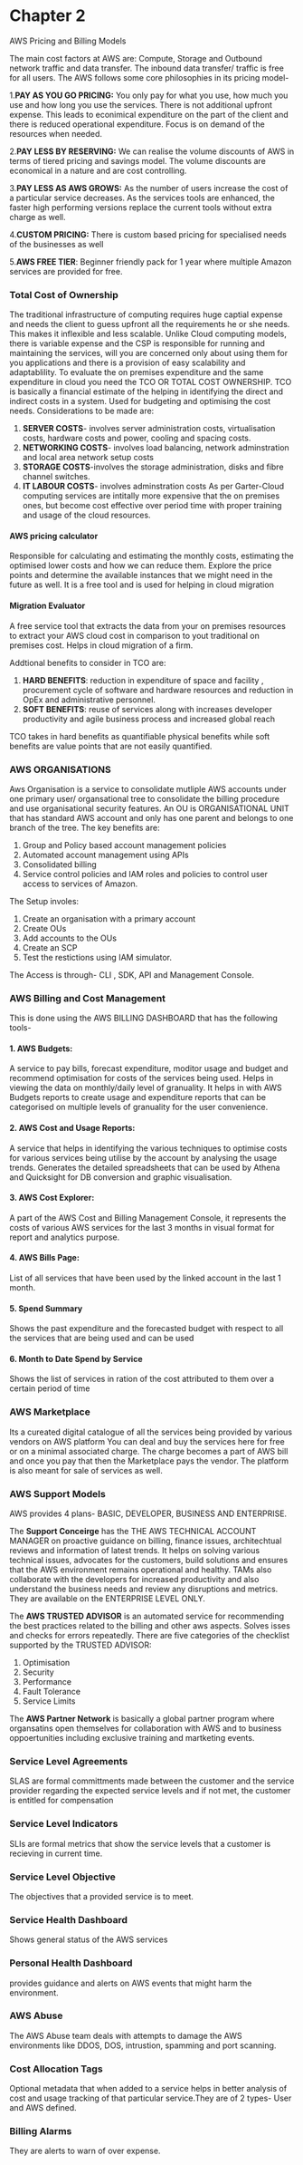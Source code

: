 # Chapter 2

AWS Pricing and Billing Models

The main cost factors at AWS are: Compute, Storage and Outbound network traffic and data transfer.
The inbound data transfer/ traffic is free for all users. The AWS follows some core philosophies in its pricing model-

1.**PAY AS YOU GO PRICING:**
   You only pay for what you use, how much you use and how long you use the services. There is not additional upfront expense. This leads to econimical expenditure on the part of the client and there is reduced operational expenditure. Focus is on demand of the resources when needed.

2.**PAY LESS BY RESERVING:**
   We can realise the volume discounts of AWS in terms of tiered pricing and savings model. The volume discounts are economical in a nature and are cost controlling.

3.**PAY LESS AS AWS GROWS:**
    As the number of users increase the cost of a particular service decreases. As the services tools are enhanced, the faster high performing versions replace the current tools without extra charge as well.

4.**CUSTOM PRICING:**
    There is custom based pricing for specialised needs of the businesses as well

5.**AWS FREE TIER**:
   Beginner friendly pack for 1 year where multiple Amazon services are provided for free.

### Total Cost of Ownership
The traditional infrastructure of computing requires huge captial expense and needs the client to guess upfront all the requirements he or she needs. This makes it inflexible and less scalable. Unlike Cloud computing models, there is variable expense and the CSP is responsible for running and maintaining the services, will you are concerned only about using them for you applications and there is a provision of easy scalability and adaptablility. 
To evaluate the on premises expenditure and the same expenditure in cloud you need the TCO OR TOTAL COST OWNERSHIP.
TCO is basically a financial estimate of the helping in identifying the direct and indirect costs in a system. Used for budgeting and optimising the cost needs.
Considerations to be made are:
  1. **SERVER COSTS**- involves server administration costs, virtualisation costs, hardware costs and power, cooling and spacing costs.
  2. **NETWORKING COSTS**- involves load balancing, network adminstration and local area network setup costs
  3. **STORAGE COSTS**-involves the storage administration, disks and fibre channel switches.
  4. **IT LABOUR COSTS**- involves adminstration costs
As per Garter-Cloud computing services are intitally more expensive that the on premises ones, but become cost effective over period time with proper training and usage of the cloud resources.

#### AWS pricing calculator
Responsible for calculating and estimating the monthly costs, estimating the optimised lower costs and how we can reduce them. Explore the price points and determine the available instances that we might need in the future as well. It is a free tool and is used for helping in cloud migration
#### Migration Evaluator
A free service tool that extracts the data from your on premises resources to extract your AWS cloud cost in comparison to yout traditional on premises cost. Helps in cloud migration of a firm.

Addtional benefits to consider in TCO are:
1. **HARD BENEFITS**: reduction in expenditure of space and facility , procurement cycle of software and hardware resources and reduction in OpEx and administrative personnel.
2. **SOFT BENEFITS**: reuse of services along with increases developer productivity and agile business process and increased global reach

TCO takes in hard benefits as quantifiable physical benefits while soft benefits are value points that are not easily quantified.

### AWS ORGANISATIONS
Aws Organisation is a service to consolidate mutliple AWS accounts under one primary user/ organsational tree to consolidate the billing procedure and use organisational security features.
An OU is ORGANISATIONAL UNIT that has standard AWS account and only has one parent and belongs to one branch of the tree.
The key benefits are:
1. Group and Policy based account management policies
2. Automated account management using APIs
3. Consolidated billing
4. Service control policies and IAM roles and policies to control user access to services of Amazon.

The Setup involes:
1. Create an organisation with a primary account
2. Create OUs
3. Add accounts to the OUs
4. Create an SCP
5. Test the restictions using IAM simulator.

The Access is through- CLI , SDK, API and Management Console.

### AWS Billing and Cost Management
This is done using the AWS BILLING DASHBOARD that has the following tools-
#### 1. AWS Budgets: 
A service to pay bills, forecast expenditure, moditor usage and budget and recommend optimisation for costs of the services being used. Helps in viewing the data on monthly/daily level of granuality. It helps in with AWS Budgets reports to create usage and expenditure reports that can be categorised on multiple levels of granuality for the user convenience.
#### 2. AWS Cost and Usage Reports:
A service that helps in identifying the various techniques to optimise costs for various services being utilise by the account by analysing the usage trends. Generates the detailed spreadsheets that can be used by Athena and Quicksight for DB conversion and graphic visualisation.
#### 3. AWS Cost Explorer:
A part of the AWS Cost and Billing Management Console, it represents the costs of various AWS services for the last 3 months in visual format for report and analytics purpose. 
#### 4. AWS Bills Page:
List of all services that have been used by the linked account in the last 1 month.
#### 5. Spend Summary 
Shows the past expenditure and the forecasted budget with respect to all the services that are being used and can be used
#### 6. Month to Date Spend by Service
Shows the list of services in ration of the cost attributed to them over a certain period of time

### AWS Marketplace
Its a cureated digital catalogue of all the services being provided by various vendors on AWS platform You can deal and buy the services here for free or on a minimal associated charge. The charge becomes a part of AWS bill and once you pay that then the Marketplace pays the vendor. The platform is also meant for sale of services as well.

### AWS Support Models
AWS provides 4 plans- BASIC, DEVELOPER, BUSINESS AND ENTERPRISE.

The **Support Conceirge** has the THE AWS TECHNICAL ACCOUNT MANAGER on proactive guidance on billing, finance issues, architechtual reviews and information of latest trends. It helps on solving various technical issues, advocates for the customers, build solutions and ensures that the AWS environment remains operational and healthy. TAMs also collaborate with the developers for increased productivity and also understand the business needs and review any disruptions and metrics. They are available on the ENTERPRISE LEVEL ONLY.

The **AWS TRUSTED ADVISOR** is an automated service for recommending the best practices related to the billing and other aws aspects. Solves isses and checks for errors repeatedly.
There are five categories of the checklist supported by the TRUSTED ADVISOR:
1. Optimisation
2. Security
3. Performance
4. Fault Tolerance
5. Service Limits

The **AWS Partner Network** is basically a global partner program where organsatins open themselves for collaboration with AWS and to business oppoertunities including exclusive training and martketing events.

### Service Level Agreements
SLAS are formal committments made between the customer and the service provider regarding the expected service levels and if not met, the customer is entitled for compensation
### Service Level Indicators
SLIs are formal metrics that show the service levels that a customer is recieving in current time.
### Service Level Objective
The objectives that a provided service is to meet.
### Service Health Dashboard
Shows general status of the AWS services
### Personal Health Dashboard
provides guidance and alerts on AWS events that might harm the environment.
### AWS Abuse
The AWS Abuse team deals with attempts to damage the AWS environments like DDOS, DOS, intrustion, spamming and port scanning.

### Cost Allocation Tags
Optional metadata that when added to a service helps in better analysis of cost and usage tracking of that particular service.They are of 2 types- User and AWS defined.

### Billing Alarms
They are alerts to warn of over expense.










  
